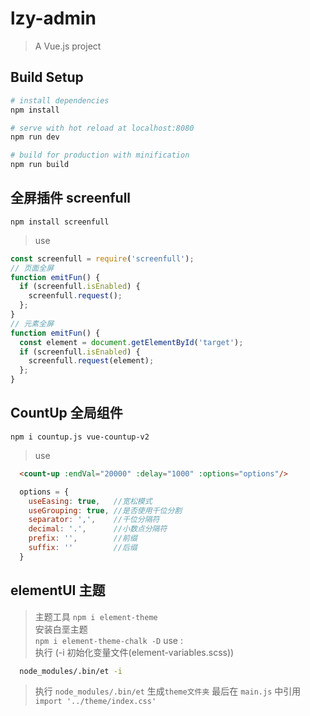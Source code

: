 # lzy-admin

> A Vue.js project

## Build Setup

``` bash
# install dependencies
npm install

# serve with hot reload at localhost:8080
npm run dev

# build for production with minification
npm run build
```
## 全屏插件 screenfull
 `npm install screenfull`
  > use
  ``` javascript
  const screenfull = require('screenfull');
  // 页面全屏 
  function emitFun() {
    if (screenfull.isEnabled) {
      screenfull.request();
    };
  }
  // 元素全屏
  function emitFun() {
    const element = document.getElementById('target');
    if (screenfull.isEnabled) {
      screenfull.request(element);
    };
  }
  ```

## CountUp 全局组件
  `npm i countup.js vue-countup-v2`
  > use
  ``` html
    <count-up :endVal="20000" :delay="1000" :options="options"/>
  ```
  ``` javascript
    options = {
      useEasing: true,   //宽松模式
      useGrouping: true, //是否使用千位分割
      separator: ',',    //千位分隔符
      decimal: '.',      //小数点分隔符
      prefix: '',        //前缀
      suffix: ''         //后缀
    }
  ```
## elementUI 主题
  > 主题工具
  `npm i element-theme` </br>
  > 安装白垩主题 </br>
  `npm i element-theme-chalk -D`
  > use : </br>
  > 执行 (-i 初始化变量文件(element-variables.scss))
  ``` bash
    node_modules/.bin/et -i 
  ```
  > 执行 `node_modules/.bin/et` 生成`theme文件夹`
  > 最后在 `main.js` 中引用 `import '../theme/index.css'`